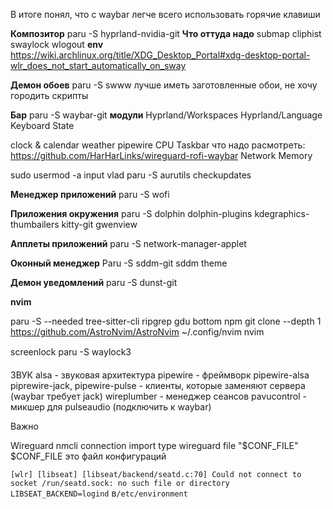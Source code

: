 В итоге понял, что с waybar легче всего использовать горячие клавиши

**Композитор**
paru -S hyprland-nvidia-git
**Что оттуда надо**
submap
cliphist
swaylock wlogout
**env**
https://wiki.archlinux.org/title/XDG_Desktop_Portal#xdg-desktop-portal-wlr_does_not_start_automatically_on_sway


**Демон обоев**
paru -S swww
лучше иметь заготовленные обои, не хочу городить скрипты

**Бар**
paru -S waybar-git
**модули**
Hyprland/Workspaces
Hyprland/Language
Keyboard State

clock & calendar
weather
pipewire
CPU
Taskbar
что надо расмотреть:
https://github.com/HarHarLinks/wireguard-rofi-waybar
Network
Memory


sudo usermod -a input vlad
paru -S aurutils checkupdates

**Менеджер приложений**
paru -S wofi

**Приложения окружения**
paru -S dolphin dolphin-plugins kdegraphics-thumbailers kitty-git gwenview

**Апплеты приложений**
paru -S network-manager-applet

**Оконный менеджер**
Paru -S sddm-git
sddm theme

**Демон уведомлений**
paru -S dunst-git


**nvim**

paru -S --needed tree-sitter-cli ripgrep gdu bottom npm
git clone --depth 1 https://github.com/AstroNvim/AstroNvim ~/.config/nvim
nvim

screenlock
paru -S waylock3

ЗВУК
alsa - звуковая архитектура
pipewire - фреймворк
pipewire-alsa piprewire-jack, pipewire-pulse - клиенты, которые заменяют сервера (waybar требует jack)
wireplumber - менеджер сеансов 
pavucontrol - микшер для pulseaudio (подключить к waybar)

Важно




Wireguard
nmcli connection import type wireguard file "$CONF_FILE" 
$CONF_FILE это файл конфигураций


`[wlr] [libseat] [libseat/backend/seatd.c:70] Could not connect to socket /run/seatd.sock: no such file or directory`
`LIBSEAT_BACKEND=logind`  в`/etc/environment`